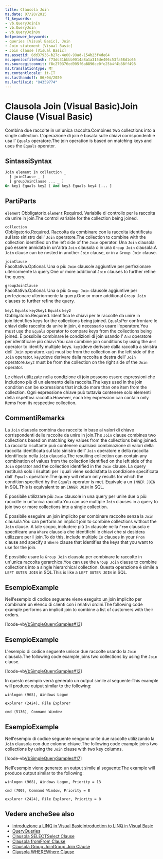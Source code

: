 ```yaml
---
title: Clausola Join
ms.date: 07/20/2015
f1_keywords:
- vb.QueryJoinIn
- vb.QueryJoin
- vb.QueryJoinOn
helpviewer_keywords:
- queries [Visual Basic], Join
- Join statement [Visual Basic]
- Join clause [Visual Basic]
ms.assetid: 6dd37936-b27c-4e00-98ad-154b23f4de64
ms.openlocfilehash: f73dc31bbbb9014a8a1a315de406c53fa58d1c65
ms.sourcegitcommit: f8c270376ed905f6a8896ce0fe25b4f4b38ff498
ms.translationtype: MT
ms.contentlocale: it-IT
ms.lasthandoff: 06/04/2020
ms.locfileid: "84359774"
---
```

# <a name="join-clause-visual-basic"></a><span data-ttu-id="9d29d-102">Clausola Join (Visual Basic)</span><span class="sxs-lookup"><span data-stu-id="9d29d-102">Join Clause (Visual Basic)</span></span>

<span data-ttu-id="9d29d-103">Combina due raccolte in un'unica raccolta.</span><span class="sxs-lookup"><span data-stu-id="9d29d-103">Combines two collections into a single collection.</span></span> <span data-ttu-id="9d29d-104">L'operazione di join è basata sulle chiavi corrispondenti e usa l' `Equals` operatore.</span><span class="sxs-lookup"><span data-stu-id="9d29d-104">The join operation is based on matching keys and uses the `Equals` operator.</span></span>

## <a name="syntax"></a><span data-ttu-id="9d29d-105">Sintassi</span><span class="sxs-lookup"><span data-stu-id="9d29d-105">Syntax</span></span>

```vb
Join element In collection _
  [ joinClause _ ]
  [ groupJoinClause ... _ ]
On key1 Equals key2 [ And key3 Equals key4 [... ]
```

## <a name="parts"></a><span data-ttu-id="9d29d-106">Parti</span><span class="sxs-lookup"><span data-stu-id="9d29d-106">Parts</span></span>

<span data-ttu-id="9d29d-107">`element` Obbligatorio.</span><span class="sxs-lookup"><span data-stu-id="9d29d-107">`element` Required.</span></span> <span data-ttu-id="9d29d-108">Variabile di controllo per la raccolta da unire in join.</span><span class="sxs-lookup"><span data-stu-id="9d29d-108">The control variable for the collection being joined.</span></span>

`collection`  
<span data-ttu-id="9d29d-109">Obbligatorio.</span><span class="sxs-lookup"><span data-stu-id="9d29d-109">Required.</span></span> <span data-ttu-id="9d29d-110">Raccolta da combinare con la raccolta identificata sul lato sinistro dell' `Join` operatore.</span><span class="sxs-lookup"><span data-stu-id="9d29d-110">The collection to combine with the collection identified on the left side of the `Join` operator.</span></span> <span data-ttu-id="9d29d-111">Una `Join` clausola può essere annidata in un'altra `Join` clausola o in una `Group Join` clausola.</span><span class="sxs-lookup"><span data-stu-id="9d29d-111">A `Join` clause can be nested in another `Join` clause, or in a `Group Join` clause.</span></span>

`joinClause`  
<span data-ttu-id="9d29d-112">Facoltativa.</span><span class="sxs-lookup"><span data-stu-id="9d29d-112">Optional.</span></span> <span data-ttu-id="9d29d-113">Una o più `Join` clausole aggiuntive per perfezionare ulteriormente la query.</span><span class="sxs-lookup"><span data-stu-id="9d29d-113">One or more additional `Join` clauses to further refine the query.</span></span>

`groupJoinClause`  
<span data-ttu-id="9d29d-114">Facoltativa.</span><span class="sxs-lookup"><span data-stu-id="9d29d-114">Optional.</span></span> <span data-ttu-id="9d29d-115">Una o più `Group Join` clausole aggiuntive per perfezionare ulteriormente la query.</span><span class="sxs-lookup"><span data-stu-id="9d29d-115">One or more additional `Group Join` clauses to further refine the query.</span></span>

<span data-ttu-id="9d29d-116">`key1` `Equals` `key2`</span><span class="sxs-lookup"><span data-stu-id="9d29d-116">`key1` `Equals` `key2`</span></span>  
<span data-ttu-id="9d29d-117">Obbligatorio.</span><span class="sxs-lookup"><span data-stu-id="9d29d-117">Required.</span></span> <span data-ttu-id="9d29d-118">Identifica le chiavi per le raccolte da unire in join.</span><span class="sxs-lookup"><span data-stu-id="9d29d-118">Identifies keys for the collections being joined.</span></span> <span data-ttu-id="9d29d-119">`Equals`Per confrontare le chiavi delle raccolte da unire in join, è necessario usare l'operatore.</span><span class="sxs-lookup"><span data-stu-id="9d29d-119">You must use the `Equals` operator to compare keys from the collections being joined.</span></span> <span data-ttu-id="9d29d-120">È possibile combinare le condizioni di join usando l' `And` operatore per identificare più chiavi.</span><span class="sxs-lookup"><span data-stu-id="9d29d-120">You can combine join conditions by using the `And` operator to identify multiple keys.</span></span> <span data-ttu-id="9d29d-121">`key1`deve derivare dalla raccolta a sinistra dell' `Join` operatore.</span><span class="sxs-lookup"><span data-stu-id="9d29d-121">`key1` must be from the collection on the left side of the `Join` operator.</span></span> <span data-ttu-id="9d29d-122">`key2`deve derivare dalla raccolta a destra dell' `Join` operatore.</span><span class="sxs-lookup"><span data-stu-id="9d29d-122">`key2` must be from the collection on the right side of the `Join` operator.</span></span>

<span data-ttu-id="9d29d-123">Le chiavi utilizzate nella condizione di join possono essere espressioni che includono più di un elemento della raccolta.</span><span class="sxs-lookup"><span data-stu-id="9d29d-123">The keys used in the join condition can be expressions that include more than one item from the collection.</span></span> <span data-ttu-id="9d29d-124">Ogni espressione chiave può tuttavia contenere solo elementi della rispettiva raccolta.</span><span class="sxs-lookup"><span data-stu-id="9d29d-124">However, each key expression can contain only items from its respective collection.</span></span>

## <a name="remarks"></a><span data-ttu-id="9d29d-125">Commenti</span><span class="sxs-lookup"><span data-stu-id="9d29d-125">Remarks</span></span>

<span data-ttu-id="9d29d-126">La `Join` clausola combina due raccolte in base ai valori di chiave corrispondenti delle raccolte da unire in join.</span><span class="sxs-lookup"><span data-stu-id="9d29d-126">The `Join` clause combines two collections based on matching key values from the collections being joined.</span></span> <span data-ttu-id="9d29d-127">La raccolta risultante può contenere qualsiasi combinazione di valori della raccolta identificata sul lato sinistro dell' `Join` operatore e della raccolta identificata nella `Join` clausola.</span><span class="sxs-lookup"><span data-stu-id="9d29d-127">The resulting collection can contain any combination of values from the collection identified on the left side of the `Join` operator and the collection identified in the `Join` clause.</span></span> <span data-ttu-id="9d29d-128">La query restituirà solo i risultati per i quali viene soddisfatta la condizione specificata dall' `Equals` operatore.</span><span class="sxs-lookup"><span data-stu-id="9d29d-128">The query will return only results for which the condition specified by the `Equals` operator is met.</span></span> <span data-ttu-id="9d29d-129">Equivale a un `INNER JOIN` in SQL.</span><span class="sxs-lookup"><span data-stu-id="9d29d-129">This is equivalent to an `INNER JOIN` in SQL.</span></span>

<span data-ttu-id="9d29d-130">È possibile utilizzare più `Join` clausole in una query per unire due o più raccolte in un'unica raccolta.</span><span class="sxs-lookup"><span data-stu-id="9d29d-130">You can use multiple `Join` clauses in a query to join two or more collections into a single collection.</span></span>

<span data-ttu-id="9d29d-131">È possibile eseguire un join implicito per combinare raccolte senza la `Join` clausola.</span><span class="sxs-lookup"><span data-stu-id="9d29d-131">You can perform an implicit join to combine collections without the `Join` clause.</span></span> <span data-ttu-id="9d29d-132">A tale scopo, includere più `In` clausole nella `From` clausola e specificare una `Where` clausola che identifichi le chiavi che si desidera utilizzare per il join.</span><span class="sxs-lookup"><span data-stu-id="9d29d-132">To do this, include multiple `In` clauses in your `From` clause and specify a `Where` clause that identifies the keys that you want to use for the join.</span></span>

<span data-ttu-id="9d29d-133">È possibile usare la `Group Join` clausola per combinare le raccolte in un'unica raccolta gerarchica.</span><span class="sxs-lookup"><span data-stu-id="9d29d-133">You can use the `Group Join` clause to combine collections into a single hierarchical collection.</span></span> <span data-ttu-id="9d29d-134">Questa operazione è simile a `LEFT OUTER JOIN` in SQL.</span><span class="sxs-lookup"><span data-stu-id="9d29d-134">This is like a `LEFT OUTER JOIN` in SQL.</span></span>

## <a name="example"></a><span data-ttu-id="9d29d-135">Esempio</span><span class="sxs-lookup"><span data-stu-id="9d29d-135">Example</span></span>

<span data-ttu-id="9d29d-136">Nell'esempio di codice seguente viene eseguito un join implicito per combinare un elenco di clienti con i relativi ordini.</span><span class="sxs-lookup"><span data-stu-id="9d29d-136">The following code example performs an implicit join to combine a list of customers with their orders.</span></span>

[!code-vb[VbSimpleQuerySamples#13](~/samples/snippets/visualbasic/VS_Snippets_VBCSharp/VbSimpleQuerySamples/VB/QuerySamples1.vb#13)]

## <a name="example"></a><span data-ttu-id="9d29d-137">Esempio</span><span class="sxs-lookup"><span data-stu-id="9d29d-137">Example</span></span>

<span data-ttu-id="9d29d-138">L'esempio di codice seguente unisce due raccolte usando la `Join` clausola.</span><span class="sxs-lookup"><span data-stu-id="9d29d-138">The following code example joins two collections by using the `Join` clause.</span></span>

[!code-vb[VbSimpleQuerySamples#12](~/samples/snippets/visualbasic/VS_Snippets_VBCSharp/VbSimpleQuerySamples/VB/QuerySamples2.vb#12)]

<span data-ttu-id="9d29d-139">In questo esempio verrà generato un output simile al seguente:</span><span class="sxs-lookup"><span data-stu-id="9d29d-139">This example will produce output similar to the following:</span></span>

`winlogon (968), Windows Logon`

`explorer (2424), File Explorer`

`cmd (5136), Command Window`

## <a name="example"></a><span data-ttu-id="9d29d-140">Esempio</span><span class="sxs-lookup"><span data-stu-id="9d29d-140">Example</span></span>

<span data-ttu-id="9d29d-141">Nell'esempio di codice seguente vengono unite due raccolte utilizzando la `Join` clausola con due colonne chiave.</span><span class="sxs-lookup"><span data-stu-id="9d29d-141">The following code example joins two collections by using the `Join` clause with two key columns.</span></span>

[!code-vb[VbSimpleQuerySamples#17](~/samples/snippets/visualbasic/VS_Snippets_VBCSharp/VbSimpleQuerySamples/VB/QuerySamples3.vb#17)]

<span data-ttu-id="9d29d-142">Nell'esempio viene generato un output simile al seguente:</span><span class="sxs-lookup"><span data-stu-id="9d29d-142">The example will produce output similar to the following:</span></span>

`winlogon (968), Windows Logon, Priority = 13`

`cmd (700), Command Window, Priority = 8`

`explorer (2424), File Explorer, Priority = 8`

## <a name="see-also"></a><span data-ttu-id="9d29d-143">Vedere anche</span><span class="sxs-lookup"><span data-stu-id="9d29d-143">See also</span></span>

- [<span data-ttu-id="9d29d-144">Introduzione a LINQ in Visual Basic</span><span class="sxs-lookup"><span data-stu-id="9d29d-144">Introduction to LINQ in Visual Basic</span></span>](../../programming-guide/language-features/linq/introduction-to-linq.md)
- [<span data-ttu-id="9d29d-145">Query</span><span class="sxs-lookup"><span data-stu-id="9d29d-145">Queries</span></span>](index.md)
- [<span data-ttu-id="9d29d-146">Clausola SELECT</span><span class="sxs-lookup"><span data-stu-id="9d29d-146">Select Clause</span></span>](select-clause.md)
- [<span data-ttu-id="9d29d-147">Clausola from</span><span class="sxs-lookup"><span data-stu-id="9d29d-147">From Clause</span></span>](from-clause.md)
- [<span data-ttu-id="9d29d-148">Clausola Group Join</span><span class="sxs-lookup"><span data-stu-id="9d29d-148">Group Join Clause</span></span>](group-join-clause.md)
- [<span data-ttu-id="9d29d-149">Clausola WHERE</span><span class="sxs-lookup"><span data-stu-id="9d29d-149">Where Clause</span></span>](where-clause.md)
